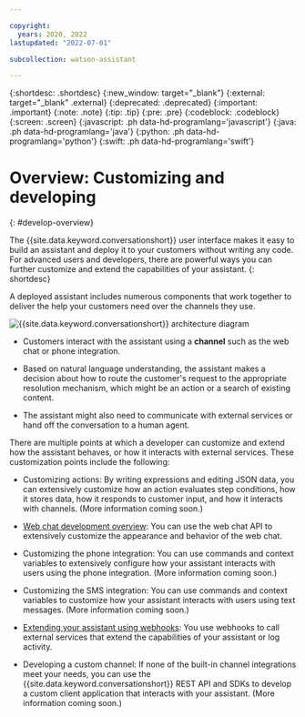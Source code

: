 ```yaml
---

copyright:
  years: 2020, 2022
lastupdated: "2022-07-01"

subcollection: watson-assistant

---
```


{:shortdesc: .shortdesc}
{:new_window: target="_blank"}
{:external: target="_blank" .external}
{:deprecated: .deprecated}
{:important: .important}
{:note: .note}
{:tip: .tip}
{:pre: .pre}
{:codeblock: .codeblock}
{:screen: .screen}
{:javascript: .ph data-hd-programlang='javascript'}
{:java: .ph data-hd-programlang='java'}
{:python: .ph data-hd-programlang='python'}
{:swift: .ph data-hd-programlang='swift'}



# Overview: Customizing and developing
{: #develop-overview}

The {{site.data.keyword.conversationshort}} user interface makes it easy to build an assistant and deploy it to your customers without writing any code. For advanced users and developers, there are powerful ways you can further customize and extend the capabilities of your assistant.
{: shortdesc}

A deployed assistant includes numerous components that work together to deliver the help your customers need over the channels they use.

![{{site.data.keyword.conversationshort}} architecture diagram](images/arch-detail.png)

- Customers interact with the assistant using a **channel** such as the web chat or phone integration.

- Based on natural language understanding, the assistant makes a decision about how to route the customer's request to the appropriate resolution mechanism, which might be an action or a search of existing content.

- The assistant might also need to communicate with external services or hand off the conversation to a human agent.

There are multiple points at which a developer can customize and extend how the assistant behaves, or how it interacts with external services. These customization points include the following:

- Customizing actions: By writing expressions and editing JSON data, you can extensively customize how an action evaluates step conditions, how it stores data, how it responds to customer input, and how it interacts with channels. (More information coming soon.)

- [Web chat development overview](/docs/watson-assistant?topic=watson-assistant-web-chat-develop): You can use the web chat API to extensively customize the appearance and behavior of the web chat.

- Customizing the phone integration: You can use commands and context variables to extensively configure how your assistant interacts with users using the phone integration. (More information coming soon.)

- Customizing the SMS integration: You can use commands and context variables to customize how your assistant interacts with users using text messages. (More information coming soon.)

- [Extending your assistant using webhooks](/docs/watson-assistant?topic=watson-assistant-webhook-overview): You use webhooks to call external services that extend the capabilities of your assistant or log activity.

- Developing a custom channel: If none of the built-in channel integrations meet your needs, you can use the {{site.data.keyword.conversationshort}} REST API and SDKs to develop a custom client application that interacts with your assistant. (More information coming soon.)
